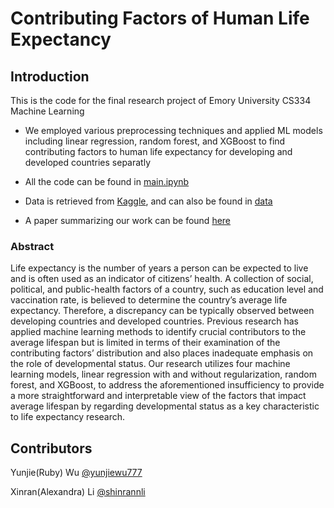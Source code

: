 # Contributing Factors of Human Life Expectancy

## Introduction

This is the code for the final research project of Emory University CS334 Machine Learning 

- We employed various preprocessing techniques and applied ML models including linear regression, random forest, and XGBoost to find contributing factors to human life expectancy for developing and developed countries separatly

- All the code can be found in [main.ipynb](https://github.com/yunjiewu777/life-expectancy/blob/main/main.ipynb)
- Data is retrieved from [Kaggle](https://www.kaggle.com/datasets/kumarajarshi/life-expectancy-who), and can also be found in [data](https://github.com/yunjiewu777/life-expectancy/blob/main/data/life_expectancy_data.csv)
- A paper summarizing our work can be found [here](https://github.com/yunjiewu777/life-expectancy/blob/main/life-expectancy.pdf)

### Abstract

Life expectancy is the number of years a person can be expected to live and is often used as an indicator of citizens’ health. A collection of social, political, and public-health factors of a country, such as education level and vaccination rate, is believed to determine the country’s average life expectancy. Therefore, a discrepancy can be typically observed between developing countries and developed countries. Previous research has applied machine learning methods to identify crucial contributors to the average lifespan but is limited in terms of their examination of the contributing factors’ distribution and also places inadequate emphasis on the role of developmental status. Our research utilizes four machine learning models, linear regression with and without regularization, random forest, and XGBoost, to address the aforementioned insufficiency to provide a more straightforward and interpretable view of the factors that impact average lifespan by regarding developmental status as a key characteristic to life expectancy research.


## Contributors

Yunjie(Ruby) Wu [@yunjiewu777](https://github.com/yunjiewu777)

Xinran(Alexandra) Li [@shinrannli](https://github.com/shinrannli)